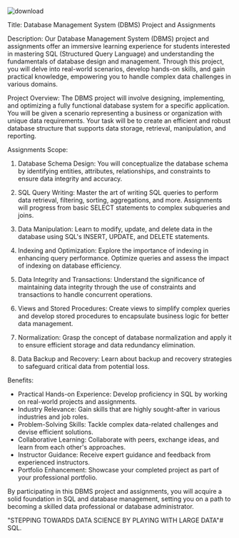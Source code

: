 ![download](https://github.com/Raghavendra0827/SQL/assets/135142090/919778e1-defa-4136-a6d7-8041eefbc74d)

Title: Database Management System (DBMS) Project and Assignments

Description:
Our Database Management System (DBMS) project and assignments offer an immersive learning experience for students interested in mastering SQL (Structured Query Language) and understanding the fundamentals of database design and management. Through this project, you will delve into real-world scenarios, develop hands-on skills, and gain practical knowledge, empowering you to handle complex data challenges in various domains.

Project Overview:
The DBMS project will involve designing, implementing, and optimizing a fully functional database system for a specific application. You will be given a scenario representing a business or organization with unique data requirements. Your task will be to create an efficient and robust database structure that supports data storage, retrieval, manipulation, and reporting.

Assignments Scope:
1. Database Schema Design: You will conceptualize the database schema by identifying entities, attributes, relationships, and constraints to ensure data integrity and accuracy.

2. SQL Query Writing: Master the art of writing SQL queries to perform data retrieval, filtering, sorting, aggregations, and more. Assignments will progress from basic SELECT statements to complex subqueries and joins.

3. Data Manipulation: Learn to modify, update, and delete data in the database using SQL's INSERT, UPDATE, and DELETE statements.

4. Indexing and Optimization: Explore the importance of indexing in enhancing query performance. Optimize queries and assess the impact of indexing on database efficiency.

5. Data Integrity and Transactions: Understand the significance of maintaining data integrity through the use of constraints and transactions to handle concurrent operations.

6. Views and Stored Procedures: Create views to simplify complex queries and develop stored procedures to encapsulate business logic for better data management.

7. Normalization: Grasp the concept of database normalization and apply it to ensure efficient storage and data redundancy elimination.

8. Data Backup and Recovery: Learn about backup and recovery strategies to safeguard critical data from potential loss.

Benefits:
- Practical Hands-on Experience: Develop proficiency in SQL by working on real-world projects and assignments.
- Industry Relevance: Gain skills that are highly sought-after in various industries and job roles.
- Problem-Solving Skills: Tackle complex data-related challenges and devise efficient solutions.
- Collaborative Learning: Collaborate with peers, exchange ideas, and learn from each other's approaches.
- Instructor Guidance: Receive expert guidance and feedback from experienced instructors.
- Portfolio Enhancement: Showcase your completed project as part of your professional portfolio.

By participating in this DBMS project and assignments, you will acquire a solid foundation in SQL and database management, setting you on a path to becoming a skilled data professional or database administrator.

"STEPPING TOWARDS DATA SCIENCE BY PLAYING WITH LARGE DATA"# SQL.
